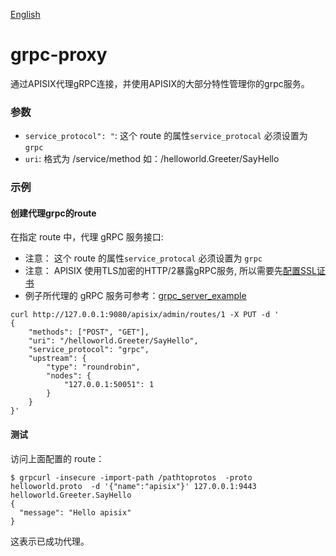 [English](grpc-proxy.md)
# grpc-proxy

通过APISIX代理gRPC连接，并使用APISIX的大部分特性管理你的grpc服务。 



### 参数

* `service_protocol": "`:  这个 route 的属性`service_protocal` 必须设置为 `grpc`
* `uri`:   格式为 /service/method 如：/helloworld.Greeter/SayHello



### 示例

#### 创建代理grpc的route 

在指定 route 中，代理 gRPC 服务接口:

* 注意： 这个 route 的属性`service_protocal` 必须设置为 `grpc`
* 注意： APISIX 使用TLS加密的HTTP/2暴露gRPC服务, 所以需要先[配置SSL证书](https://github.com/iresty/apisix/blob/master/doc/https-cn.md)
* 例子所代理的 gRPC 服务可参考：[grpc_server_example](https://github.com/nic-chen/grpc_server_example)

```shell
curl http://127.0.0.1:9080/apisix/admin/routes/1 -X PUT -d '
{
    "methods": ["POST", "GET"],
    "uri": "/helloworld.Greeter/SayHello",
    "service_protocol": "grpc",
    "upstream": {
        "type": "roundrobin",
        "nodes": {
            "127.0.0.1:50051": 1
        }
    }
}'
```


#### 测试

访问上面配置的 route：

```shell
$ grpcurl -insecure -import-path /pathtoprotos  -proto helloworld.proto  -d '{"name":"apisix"}' 127.0.0.1:9443 helloworld.Greeter.SayHello
{
  "message": "Hello apisix"
}
```

这表示已成功代理。

